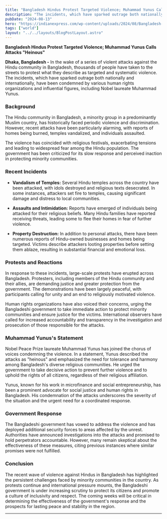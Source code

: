 ```yaml
---
title: "Bangladesh Hindus Protest Targeted Violence; Muhammad Yunus Calls Attacks Heinous"
description: "The incidents, which have sparked outrage both nationally and internationally, have been condemned by various human rights organizations and influential figures, including Nobel laureate Muhammad Yunus."
pubDate: "2024-08-13"
hero: "https://indianexpress.com/wp-content/uploads/2024/08/Bangladesh-hindu-protest-AP.jpg"
tags: ["world"]
layout: "../../layouts/BlogPostLayout.astro"
---
```

**Bangladesh Hindus Protest Targeted Violence; Muhammad Yunus Calls Attacks "Heinous"**

**Dhaka, Bangladesh -** In the wake of a series of violent attacks against the Hindu community in Bangladesh, thousands of people have taken to the streets to protest what they describe as targeted and systematic violence. The incidents, which have sparked outrage both nationally and internationally, have been condemned by various human rights organizations and influential figures, including Nobel laureate Muhammad Yunus.

### **Background**

The Hindu community in Bangladesh, a minority group in a predominantly Muslim country, has historically faced periodic violence and discrimination. However, recent attacks have been particularly alarming, with reports of homes being burned, temples vandalized, and individuals assaulted.

The violence has coincided with religious festivals, exacerbating tensions and leading to widespread fear among the Hindu population. The government has been criticized for its slow response and perceived inaction in protecting minority communities.

### **Recent Incidents**

- **Vandalism of Temples:** Several Hindu temples across the country have been attacked, with idols destroyed and religious texts desecrated. In some instances, attackers set fire to temples, causing significant damage and distress to local communities.

- **Assaults and Intimidation:** Reports have emerged of individuals being attacked for their religious beliefs. Many Hindu families have reported receiving threats, leading some to flee their homes in fear of further violence.

- **Property Destruction:** In addition to personal attacks, there have been numerous reports of Hindu-owned businesses and homes being targeted. Victims describe attackers looting properties before setting them ablaze, resulting in substantial financial and emotional loss.

### **Protests and Reactions**

In response to these incidents, large-scale protests have erupted across Bangladesh. Protesters, including members of the Hindu community and their allies, are demanding justice and greater protection from the government. The demonstrations have been largely peaceful, with participants calling for unity and an end to religiously motivated violence.

Human rights organizations have also voiced their concerns, urging the Bangladeshi government to take immediate action to protect minority communities and ensure justice for the victims. International observers have called for increased accountability and transparency in the investigation and prosecution of those responsible for the attacks.

### **Muhammad Yunus's Statement**

Nobel Peace Prize laureate Muhammad Yunus has joined the chorus of voices condemning the violence. In a statement, Yunus described the attacks as "heinous" and emphasized the need for tolerance and harmony among Bangladesh's diverse religious communities. He urged the government to take decisive action to prevent further violence and to uphold the rights of all citizens, regardless of their religious affiliation.

Yunus, known for his work in microfinance and social entrepreneurship, has been a prominent advocate for social justice and human rights in Bangladesh. His condemnation of the attacks underscores the severity of the situation and the urgent need for a coordinated response.

### **Government Response**

The Bangladeshi government has vowed to address the violence and has deployed additional security forces to areas affected by the unrest. Authorities have announced investigations into the attacks and promised to hold perpetrators accountable. However, many remain skeptical about the effectiveness of these measures, citing previous instances where similar promises were not fulfilled.

### **Conclusion**

The recent wave of violence against Hindus in Bangladesh has highlighted the persistent challenges faced by minority communities in the country. As protests continue and international pressure mounts, the Bangladeshi government is under increasing scrutiny to protect its citizens and promote a culture of inclusivity and respect. The coming weeks will be critical in determining the effectiveness of the government's response and the prospects for lasting peace and stability in the region.

---